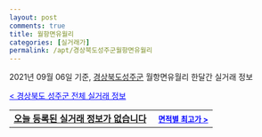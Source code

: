 ```yaml
---
layout: post
comments: true
title: 월항면유월리
categories: [실거래가]
permalink: /apt/경상북도성주군월항면유월리
---
```


2021년 09월 06일 기준, <a href="/apt/경상북도성주군">경상북도성주군</a> 월항면유월리 한달간 실거래 정보

<a style="color: blue;" href="/apt/경상북도성주군">< 경상북도 성주군 전체 실거래 정보</a>
<!---- start ---->
<table>
  <tr>
    <td colspan="4" style="font-weight: bold;"><a href="/apt/경상북도성주군월항면유월리{name_without_space}">오늘 등록된 실거래 정보가 없습니다</a> &nbsp;&nbsp;&nbsp; <a style="color: blue; font-size: smaller;" href="/apt/경상북도성주군월항면유월리{name_without_space}">면적별 최고가 ></a></td>
  </tr>
    
</table>
<!---- end ---->
    